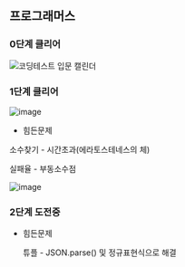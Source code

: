 ## 프로그래머스
### 0단계 클리어
![코딩테스트 입문 캘린더](https://user-images.githubusercontent.com/82068552/228738197-1d85dfa8-b442-4860-b8e8-0579ec321486.png)

### 1단계 클리어
![image](https://user-images.githubusercontent.com/82068552/229720708-6f1ffb20-9fa2-4d52-9238-8382166a29f8.png)
 - 힘든문제

  소수찾기 - 시간초과(에라토스테네스의 체)
  
  실패율 - 부동소수점
  
  ![image](https://user-images.githubusercontent.com/82068552/229716701-6bb1d163-16e2-4f7b-8b47-557be0d2009c.png)
  
### 2단계 도전중
 - 힘든문제

   튜플 - JSON.parse() 및 정규표현식으로 해결
